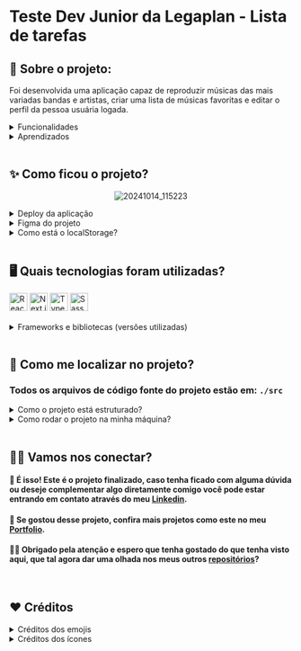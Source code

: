 # Teste Dev Junior da Legaplan - Lista de tarefas

## 📌 Sobre o projeto:

<p>Foi desenvolvida uma aplicação capaz de reproduzir músicas das mais variadas bandas e artistas, criar uma lista de músicas favoritas e editar o perfil da pessoa usuária logada.</p>

<details><summary>Funcionalidades</summary>
   <ul>
    <li>Fazer login;</li>
    <li> Pesquisar por uma banda ou artista;</li>
    <li>Listar os álbuns disponíveis dessa banda ou artista;</li>
    <li>Visualizar as músicas de um álbum selecionado;</li>
    <li> Reproduzir uma prévia das músicas deste álbum;</li>
    <li>Favoritar e desfavoritar músicas;</li>
    <li> Ver a lista de músicas favoritas;</li>
    <li> Ver o perfil da pessoa logada;</li>
    <li>  Editar o perfil da pessoa logada;</li>
  </ul>
</details>

<details><summary>Aprendizados</summary>
 <ul>
  <li>Fazer requisições para uma API de música</li>
  <li>Criar formulário dinâmico para editar dados do usuário</li>
  <li>Criar uma página de login</li>
  <li>Criar html que reproduza aúdio</li>
  <li>Criar filtro de pesquisa</li>
</ul>
</details>
</br>

## ✨ Como ficou o projeto?

<div align="center">
  
![20241014_115223](https://github.com/user-attachments/assets/7fc2207c-4e3b-4a58-86b6-80153df0118a)
    
</div>
<details>
  <summary>Deploy da aplicação</summary>
  
> <a href="https://trybetunes-reworked.vercel.app" target="_blank">https://trybetunes-reworked.vercel.app</a>

</details>
<details>
  <summary>Figma do projeto</summary>

> <a href="https://www.figma.com/design/pHZC96tiC6PZhGKX8hEJ8s/TrybeTunes-Reworked?node-id=4-2&t=uaNWPsPhrPDDCDLS-1" target="_blank">https://www.figma.com/design/pHZC96tiC6PZhGKX8hEJ8s/TrybeTunes-Reworked?node-id=4-2&t=uaNWPsPhrPDDCDLS-1</a>

</details>
<details>
  <summary>Como está o localStorage?</summary>
</br>
  <div align="center">

![20241014_115223](https://github.com/user-attachments/assets/fb7fabb1-b899-4870-b15b-d48e6bdf3c7c)
    
  </div>
</details>
</br>

## 🖥 Quais tecnologias foram utilizadas?
<div align="left">
	<img width="32" src="https://user-images.githubusercontent.com/25181517/183897015-94a058a6-b86e-4e42-a37f-bf92061753e5.png" alt="React" title="React"/>
	<img width="32" src="https://github.com/marwin1991/profile-technology-icons/assets/136815194/5f8c622c-c217-4649-b0a9-7e0ee24bd704" alt="Next.js" title="Next.js"/>
	<img width="32" src="https://user-images.githubusercontent.com/25181517/183890598-19a0ac2d-e88a-4005-a8df-1ee36782fde1.png" alt="TypeScript" title="TypeScript"/>
	<img width="32" src="https://user-images.githubusercontent.com/25181517/192158956-48192682-23d5-4bfc-9dfb-6511ade346bc.png" alt="Sass" title="Sass"/>
</div>
</br>
<details>
  <summary>Frameworks e bibliotecas (versões utilizadas)</summary>
  
  ```js
    - Next: 14.2.12
    - React: 18
    - Typescript: 5
    - Sass/Scss: 1.79.1
  ```
</details>
</br>

## 🔎 Como me localizar no projeto?

### Todos os arquivos de código fonte do projeto estão em: `./src`

<details>
  <summary>Como o projeto está estruturado?</summary>
  
  - `./src/app:` Este projeto com o App Router, entretanto não temos nenhuma outra rota. Então esta pasta você pode localizar a página principal, scss global, o layout com as configurações e o favicon do site.
  
  - `./src/assets:` Onde está todas as imagens e os ícones que vão ser usadas no projeto.
  
  - `./src/components:` Onde está os componentes que serão reutilizados em diversas partes do código.
        
  - `./src/contexts:` Os contexts são onde separamos os dados que serão compartilhados com toda a aplicação, neste projeto possue dois contextos: 
      - 'music-provider.tsx' é o responsável por fornecer dados sobre músicas para a aplicação.
      - 'user-provider.tsx' é o responsável por fornecer dados sobre usuários para a aplicação. 
  
</details>

<details>
  <summary>Como rodar o projeto na minha máquina?</summary>

- Vale ressaltar que já está o link do site no topo desta documentação. Mas caso queira analisar o código fonte fique a vontade para instalar este case na sua máquina! Tutorial a baixo:

- Antes de tudo, você precisa ter o Git instalado no seu computador. O Git é uma ferramenta que permite clonar e gerenciar repositórios de código.
    - Windows: Baixe o Git <a href="https://git-scm.com/download/win" target="_blank">aqui</a> e siga as instruções de instalação.
    - macOS: Você pode instalar o Git <a href="https://git-scm.com/download/mac" target="_blank">aqui</a> ou usando o Homebrew com o comando brew install git:
        ```bash
        brew install git
        ```
    - Linux: Use o gerenciador de pacotes da sua distribuição, por exemplo para Debian/Ubuntu:
        ```bash
        sudo apt install git
        ```

- Abra o terminal (no Windows, você pode usar o Git Bash, que é instalado junto com o Git).

- Navegue até o diretório onde deseja armazenar o projeto.

- Execute o comando para clonar o repositório:

    ```bash
    git@github.com:DevPBDias/legaplan-teste-tecnico.git
    ```
- Após clonar o repositório, navegue até a pasta do projeto
    ```bash
    cd legaplan-teste-tecnico
    ```

- Agora você pode abrir os arquivos do projeto com seu editor de texto ou IDE preferido. Exemplo do vsCode: 
    ```bash
    code .
    ```

- 🚨 Não esqueça que para não ocorrer erros no código ao clonar ele, você deve fazer o comando abaixo 🚨
    ```bash
    npm i   
    ```

- Pronto! Todo o site estará funcionado na sua máquina. Porém, caso precise de alguma ajuda em algo entre em contato comigo pelo meu <a href="https://www.linkedin.com/in/devpaulobrunomdias" target="_blank">Linkedin</a>.</p>

</details>
</br>

## 🤝🏼 Vamos nos conectar?

<h4>🎉 É isso! Este é o projeto finalizado, caso tenha ficado com alguma dúvida ou deseje complementar algo diretamente comigo você pode estar entrando em contato através do meu <a href="https://www.linkedin.com/in/devpaulobrunomdias" target="_blank">Linkedin</a>.</h4>

<h4>🚀 Se gostou desse projeto, confira mais projetos como este no meu <a href="https://portfolio-final-jade-pi.vercel.app" target="_blank">Portfolio</a>.</h4>

<h4>👋🏻 Obrigado pela atenção e espero que tenha gostado do que tenha visto aqui, que tal agora dar uma olhada nos meus outros <a href="https://github.com/DevPBDias" target="_blank">repositórios</a>?</h4>
</br>

## ❤️ Créditos

<details>
  <summary>Créditos dos emojis</summary>

> <a href="https://emojipedia.org" target="_blank">https://emojipedia.org</a>

</details>
<details>
  <summary>Créditos dos ícones</summary>

> <a href="https://marwin1991.github.io/profile-technology-icons/" target="_blank">https://marwin1991.github.io/profile-technology-icons/</a>

</details>
